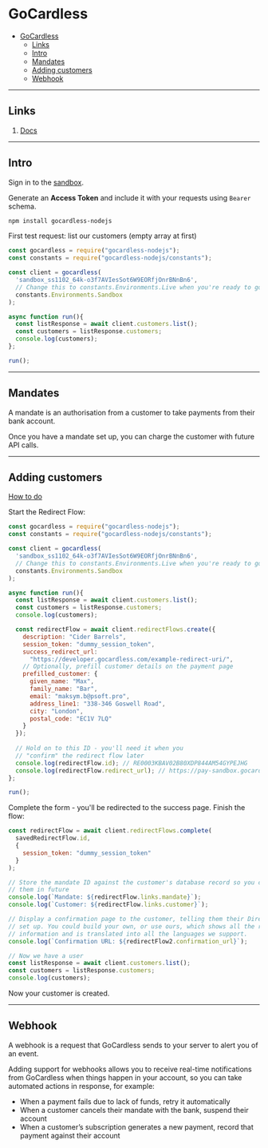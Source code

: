 # GoCardless

- [GoCardless](#gocardless)
  - [Links](#links)
  - [Intro](#intro)
  - [Mandates](#mandates)
  - [Adding customers](#adding-customers)
  - [Webhook](#webhook)

***

## Links

1. [Docs](https://developer.gocardless.com/getting-started)

***

## Intro

Sign in to the [sandbox](https://manage-sandbox.gocardless.com).

Generate an **Access Token** and include it with your requests using `Bearer` schema.

```bash
npm install gocardless-nodejs
```

First test request: list our customers (empty array at first)

```js
const gocardless = require("gocardless-nodejs");
const constants = require("gocardless-nodejs/constants");

const client = gocardless(
  'sandbox_ss1102_64k-o3f7AVIesSot6W9EORfjOnrBNnBn6',
  // Change this to constants.Environments.Live when you're ready to go live
  constants.Environments.Sandbox
);

async function run(){
  const listResponse = await client.customers.list();
  const customers = listResponse.customers;
  console.log(customers);
};

run();
```

***

## Mandates

A mandate is an authorisation from a customer to take payments from their bank account.

Once you have a mandate set up, you can charge the customer with future API calls.

***

## Adding customers

[How to do](https://developer.gocardless.com/api-reference/#core-endpoints-redirect-flows)

Start the Redirect Flow:

```js
const gocardless = require("gocardless-nodejs");
const constants = require("gocardless-nodejs/constants");

const client = gocardless(
  'sandbox_ss1102_64k-o3f7AVIesSot6W9EORfjOnrBNnBn6',
  // Change this to constants.Environments.Live when you're ready to go live
  constants.Environments.Sandbox
);

async function run(){
  const listResponse = await client.customers.list();
  const customers = listResponse.customers;
  console.log(customers);

  const redirectFlow = await client.redirectFlows.create({
    description: "Cider Barrels",
    session_token: "dummy_session_token",
    success_redirect_url:
      "https://developer.gocardless.com/example-redirect-uri/",
    // Optionally, prefill customer details on the payment page
    prefilled_customer: {
      given_name: "Max",
      family_name: "Bar",
      email: "maksym.b@psoft.pro",
      address_line1: "338-346 Goswell Road",
      city: "London",
      postal_code: "EC1V 7LQ"
    }
  });
  
  // Hold on to this ID - you'll need it when you
  // "confirm" the redirect flow later
  console.log(redirectFlow.id); // RE0003KBAV02B80XDP844AM54GYPEJHG
  console.log(redirectFlow.redirect_url); // https://pay-sandbox.gocardless.com/flow/RE0003KBAV02B80XDP844AM54GYPEJHG
};

run();
```

Complete the form - you'll be redirected to the success page. Finish the flow:

```js
const redirectFlow = await client.redirectFlows.complete(
  savedRedirectFlow.id,
  {
    session_token: "dummy_session_token"
  }
);

// Store the mandate ID against the customer's database record so you can charge
// them in future
console.log(`Mandate: ${redirectFlow.links.mandate}`);
console.log(`Customer: ${redirectFlow.links.customer}`);

// Display a confirmation page to the customer, telling them their Direct Debit has been
// set up. You could build your own, or use ours, which shows all the relevant
// information and is translated into all the languages we support.
console.log(`Confirmation URL: ${redirectFlow2.confirmation_url}`);

// Now we have a user
const listResponse = await client.customers.list();
const customers = listResponse.customers;
console.log(customers);
```

Now your customer is created.

***

## Webhook

A webhook is a request that GoCardless sends to your server to alert you of an event. 

Adding support for webhooks allows you to receive real-time notifications from GoCardless when things happen in your account, so you can take automated actions in response, for example:

- When a payment fails due to lack of funds, retry it automatically
- When a customer cancels their mandate with the bank, suspend their account
- When a customer’s subscription generates a new payment, record that payment against their account


